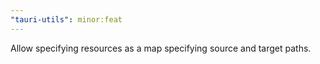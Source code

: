 ```yaml
---
"tauri-utils": minor:feat
---
```


Allow specifying resources as a map specifying source and target paths.
